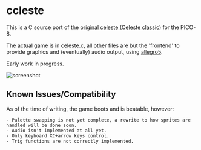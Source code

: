 # ccleste

This is a C source port of the [original celeste (Celeste classic)](https://www.lexaloffle.com/bbs/?tid=2145) for the PICO-8.

The actual game is in celeste.c, all other files are but the 'frontend' to provide graphics and (eventually) audio output, using [allegro5](https://liballeg.org/).

Early work in progress.

![screenshot](https://raw.githubusercontent.com/lemon-sherbet/ccleste/master/screenshot.png)

## Known Issues/Compatibility

As of the time of writing, the game boots and is beatable, however:
	
	- Palette swapping is not yet complete, a rewrite to how sprites are handled will be done soon.
	- Audio isn't implemented at all yet.
	- Only keyboard XC+arrow keys control.
	- Trig functions are not correctly implemented.
